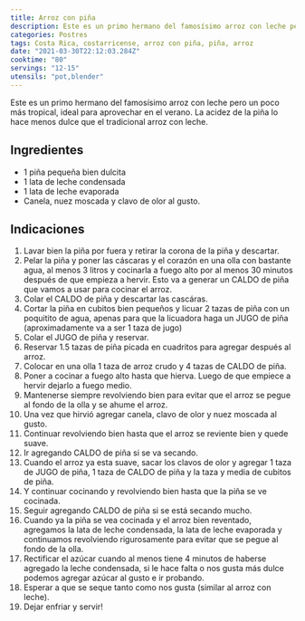 ```yaml
---
title: Arroz con piña
description: Este es un primo hermano del famosísimo arroz con leche pero un poco más tropical
categories: Postres
tags: Costa Rica, costarricense, arroz con piña, piña, arroz
date: "2021-03-30T22:12:03.284Z"
cooktime: "80"
servings: "12-15"
utensils: "pot,blender"
---
```

Este es un primo hermano del famosísimo arroz con leche pero un poco más tropical, ideal para aprovechar en el verano. La acidez de la piña lo hace menos dulce que el tradicional arroz con leche.

## Ingredientes

- 1 piña pequeña bien dulcita
- 1 lata de leche condensada
- 1 lata de leche evaporada
- Canela, nuez moscada y clavo de olor al gusto.

## Indicaciones

1. Lavar bien la piña por fuera y retirar la corona de la piña y descartar.
2. Pelar la piña y poner las cáscaras y el corazón en una olla con bastante agua, al menos 3 litros y cocinarla a fuego alto por al menos 30 minutos después de que empieza a hervir. Esto va a generar un CALDO de piña que vamos a usar para cocinar el arroz.
3. Colar el CALDO de piña y descartar las cascáras.
4. Cortar la piña en cubitos bien pequeños y licuar 2 tazas de piña con un poquitito de agua, apenas para que la licuadora haga un JUGO de piña (aproximadamente va a ser 1 taza de jugo)
5. Colar el JUGO de piña y reservar.
6. Reservar 1.5 tazas de piña picada en cuadritos para agregar después al arroz.
7. Colocar en una olla 1 taza de arroz crudo y 4 tazas de CALDO de piña.
8. Poner a cocinar a fuego alto hasta que hierva. Luego de que empiece a hervir dejarlo a fuego medio.
9. Mantenerse siempre revolviendo bien para evitar que el arroz se pegue al fondo de la olla y se ahume el arroz.
10. Una vez que hirvió agregar canela, clavo de olor y nuez moscada al gusto.
11. Continuar revolviendo bien hasta que el arroz se reviente bien y quede suave.
12. Ir agregando CALDO de piña si se va secando.
13. Cuando el arroz ya esta suave, sacar los clavos de olor y agregar 1 taza de JUGO de piña, 1 taza de CALDO de piña y la taza y media de cubitos de piña.
14. Y continuar cocinando y revolviendo bien hasta que la piña se ve cocinada.
15. Seguir agregando CALDO de piña si se está secando mucho.
16. Cuando ya la piña se vea cocinada y el arroz bien reventado, agregamos la lata de leche condensada, la lata de leche evaporada y continuamos revolviendo rigurosamente para evitar que se pegue al fondo de la olla.
17. Rectificar el azúcar cuando al menos tiene 4 minutos de haberse agregado la leche condensada, si le hace falta o nos gusta más dulce podemos agregar azúcar al gusto e ir probando.
18. Esperar a que se seque tanto como nos gusta (similar al arroz con leche).
19. Dejar enfriar y servir!
